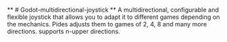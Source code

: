 ** # Godot-multidirectional-joystick **
A multidirectional, configurable and flexible joystick that allows you to adapt it to different games depending on the mechanics. Pides adjusts them to games of 2, 4, 8 and many more directions. supports n-upper directions.
